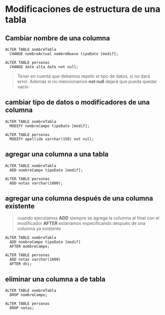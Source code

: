 # Modificaciones de estructura de una tabla

## Cambiar nombre de una columna

    ALTER TABLE nombreTabla  
      CHANGE nombreActual nombreNuevo tipoDato [modif];  

    ALTER TABLE personas  
      CHANGE date alta date not null;

> Tener en cuenta que debemos repetir el tipo de datos, si no dará error.
> Además si no mencionamos **not null** dejará que pueda quedar vacío

## cambiar tipo de datos o modificadores de una columna

    ALTER TABLE nombreTabla  
      MODIFY nombreCampo tipoDato [modif];  

    ALTER TABLE personas  
      MODIFY apellido varchar(150) not null; 

## agregar una columna a una tabla

    ALTER TABLE nombreTabla  
      ADD nombreCampo tipoDato [modif];  

    ALTER TABLE personas  
      ADD notas varchar(1000); 

## agregar una columna después de una columna existente
> cuando ejecutamos **ADD** siempre se agrega la columna al final
> con el modificador **AFTER** estaríamos especificando después de una columna ya existente

    ALTER TABLE nombreTabla  
      ADD nombreCampo tipoDato [modif]  
      AFTER mombreCampo; 
        
    ALTER TABLE personas  
      ADD notas varchar(1000)  
      AFTER dni;  


## eliminar una columna a de tabla

    ALTER TABLE nombreTabla  
      DROP nombreCampo;  

    ALTER TABLE personas  
      DROP notas; 
